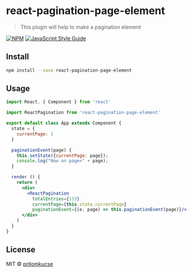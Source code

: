 # react-pagination-page-element

> This plugin will help to make a pagination element 

[![NPM](https://img.shields.io/npm/v/react-pagination-page-element.svg)](https://www.npmjs.com/package/react-pagination-page-element) [![JavaScript Style Guide](https://img.shields.io/badge/code_style-standard-brightgreen.svg)](https://standardjs.com)

## Install

```bash
npm install --save react-pagination-page-element
```

## Usage

```jsx
import React, { Component } from 'react'

import ReactPagination from 'react-pagination-page-element'

export default class App extends Component {
  state = {
    currentPage: 1
  }

  paginationEvent(page) {
    this.setState({currentPage: page});
    console.log("Now on page=" + page);
  }

  render () {
    return (
      <div>
        <ReactPagination 
          totalEntries={133} 
          currentPage={this.state.currentPage}
          paginationEvent={(e, page) => this.paginationEvent(page)}/>
      </div>
    )
  }
}

```

## License

MIT © [pritomkucse](https://github.com/pritomkucse)

